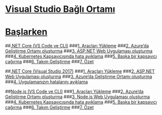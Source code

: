 # [Visual Studio Bağlı Ortamı](visual-studio-connected-environment.md)

# [Başlarken](get-started.md)
##[.NET Core (VS Code ve CLI)](get-started-netcore-01.md)
###[1. Araçları Yükleme](get-started-netcore-01.md)
###[2. Azure’da Geliştirme Ortamı oluşturma](get-started-netcore-02.md)
###[3. ASP.NET Web Uygulaması oluşturma](get-started-netcore-03.md)
###[4. Kubernetes Kapsayıcısında hata ayıklama](get-started-netcore-04.md)
###[5. Başka bir kapsayıcı çağırma](get-started-netcore-05.md)
###[6. Takım Geliştirme](get-started-netcore-06.md)
###[7. Özet](get-started-netcore-07.md)

##[.NET Core (Visual Studio 2017)](get-started-netcore-visualstudio-01.md)
###[1. Araçları Yükleme](get-started-netcore-visualstudio-01.md)
###[2. ASP.NET Web Uygulaması oluşturma](get-started-netcore-visualstudio-02.md)
###[3. Azure’da Geliştirme Ortamı oluşturma](get-started-netcore-visualstudio-03.md)
###[4. Uygulamanızın hatalarını ayıklama](get-started-netcore-visualstudio-04.md)

##[Node.js (VS Code ve CLI)](get-started-nodejs-01.md)
###[1. Araçları Yükleme](get-started-nodejs-01.md)
###[2. Azure’da Geliştirme Ortamı oluşturma](get-started-nodejs-02.md)
###[3. Node.js Web Uygulaması oluşturma](get-started-nodejs-03.md)
###[4. Kubernetes Kapsayıcısında hata ayıklama](get-started-nodejs-04.md)
###[5. Başka bir kapsayıcı çağırma](get-started-nodejs-05.md)
###[6. Takım Geliştirme](get-started-nodejs-06.md)
###[7. Özet](get-started-nodejs-07.md)


